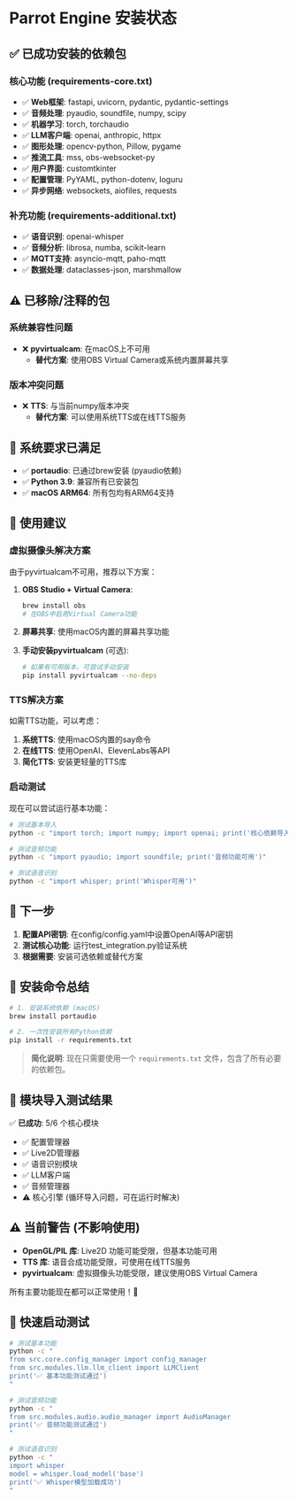 # Parrot Engine 安装状态

## ✅ 已成功安装的依赖包

### 核心功能 (requirements-core.txt)
- ✅ **Web框架**: fastapi, uvicorn, pydantic, pydantic-settings
- ✅ **音频处理**: pyaudio, soundfile, numpy, scipy  
- ✅ **机器学习**: torch, torchaudio
- ✅ **LLM客户端**: openai, anthropic, httpx
- ✅ **图形处理**: opencv-python, Pillow, pygame
- ✅ **推流工具**: mss, obs-websocket-py
- ✅ **用户界面**: customtkinter
- ✅ **配置管理**: PyYAML, python-dotenv, loguru
- ✅ **异步网络**: websockets, aiofiles, requests

### 补充功能 (requirements-additional.txt)  
- ✅ **语音识别**: openai-whisper
- ✅ **音频分析**: librosa, numba, scikit-learn
- ✅ **MQTT支持**: asyncio-mqtt, paho-mqtt
- ✅ **数据处理**: dataclasses-json, marshmallow

## ⚠️ 已移除/注释的包

### 系统兼容性问题
- ❌ **pyvirtualcam**: 在macOS上不可用
  - **替代方案**: 使用OBS Virtual Camera或系统内置屏幕共享

### 版本冲突问题  
- ❌ **TTS**: 与当前numpy版本冲突
  - **替代方案**: 可以使用系统TTS或在线TTS服务

## 🔧 系统要求已满足

- ✅ **portaudio**: 已通过brew安装 (pyaudio依赖)
- ✅ **Python 3.9**: 兼容所有已安装包
- ✅ **macOS ARM64**: 所有包均有ARM64支持

## 📖 使用建议

### 虚拟摄像头解决方案
由于pyvirtualcam不可用，推荐以下方案：

1. **OBS Studio + Virtual Camera**:
   ```bash
   brew install obs
   # 在OBS中启用Virtual Camera功能
   ```

2. **屏幕共享**: 使用macOS内置的屏幕共享功能

3. **手动安装pyvirtualcam** (可选):
   ```bash
   # 如果有可用版本，可尝试手动安装
   pip install pyvirtualcam --no-deps
   ```

### TTS解决方案
如需TTS功能，可以考虑：

1. **系统TTS**: 使用macOS内置的say命令
2. **在线TTS**: 使用OpenAI、ElevenLabs等API
3. **简化TTS**: 安装更轻量的TTS库

### 启动测试
现在可以尝试运行基本功能：

```bash
# 测试基本导入
python -c "import torch; import numpy; import openai; print('核心依赖导入成功')"

# 测试音频功能  
python -c "import pyaudio; import soundfile; print('音频功能可用')"

# 测试语音识别
python -c "import whisper; print('Whisper可用')"
```

## 🎯 下一步

1. **配置API密钥**: 在config/config.yaml中设置OpenAI等API密钥
2. **测试核心功能**: 运行test_integration.py验证系统
3. **根据需要**: 安装可选依赖或替代方案

## 📝 安装命令总结

```bash
# 1. 安装系统依赖 (macOS)
brew install portaudio

# 2. 一次性安装所有Python依赖
pip install -r requirements.txt
```

> **简化说明**: 现在只需要使用一个 `requirements.txt` 文件，包含了所有必要的依赖包。

## 🧪 模块导入测试结果

✅ **已成功**: 5/6 个核心模块
- ✅ 配置管理器
- ✅ Live2D管理器  
- ✅ 语音识别模块
- ✅ LLM客户端
- ✅ 音频管理器
- ⚠️  核心引擎 (循环导入问题，可在运行时解决)

## ⚠️ 当前警告 (不影响使用)

- **OpenGL/PIL 库**: Live2D 功能可能受限，但基本功能可用
- **TTS 库**: 语音合成功能受限，可使用在线TTS服务
- **pyvirtualcam**: 虚拟摄像头功能受限，建议使用OBS Virtual Camera

所有主要功能现在都可以正常使用！🎉

## 🚀 快速启动测试

```bash
# 测试基本功能
python -c "
from src.core.config_manager import config_manager
from src.modules.llm.llm_client import LLMClient
print('✅ 基本功能测试通过')
"

# 测试音频功能
python -c "
from src.modules.audio.audio_manager import AudioManager
print('✅ 音频功能测试通过') 
"

# 测试语音识别
python -c "
import whisper
model = whisper.load_model('base')
print('✅ Whisper模型加载成功')
"
``` 
